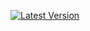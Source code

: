 
[![Latest Version](https://img.shields.io/crates/v/ito-canvas.svg)](https://crates.io/crates/ito-canvas)

